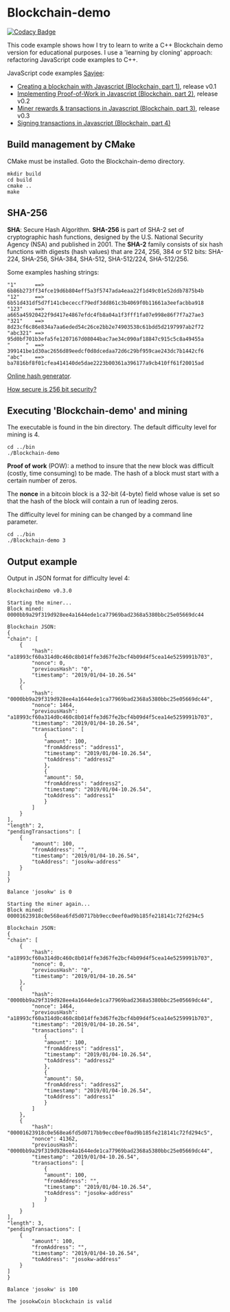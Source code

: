 # Blockchain-demo

[![Codacy Badge](https://api.codacy.com/project/badge/Grade/3f8150da8d7a40d69e7797a7547a4c51)](https://www.codacy.com/app/josokw/Blockchain-demo?utm_source=github.com&amp;utm_medium=referral&amp;utm_content=josokw/Blockchain-demo&amp;utm_campaign=Badge_Grade)

This code example shows how I try to learn to write a C++ Blockchain demo version for educational purposes.
I use a 'learning by cloning' approach: refactoring JavaScript code examples to C++.

JavaScript code examples [Savjee](https://www.savjee.be/):

+ [Creating a blockchain with Javascript (Blockchain, part 1)](https://www.youtube.com/watch?v=zVqczFZr124), release v0.1
+ [Implementing Proof-of-Work in Javascript (Blockchain, part 2)](https://www.youtube.com/watch?v=HneatE69814), release v0.2
+ [Miner rewards & transactions in Javascript (Blockchain, part 3)](https://www.youtube.com/watch?v=fRV6cGXVQ4I), release v0.3
+ [Signing transactions in Javascript (Blockchain, part 4)](https://www.youtube.com/watch?v=kWQ84S13-hw)

## Build management by CMake

CMake must be installed. Goto the Blockchain-demo directory.

    mkdir build
    cd build
    cmake ..
    make

## SHA-256

**SHA**: Secure Hash Algorithm. **SHA-256** is part of SHA-2 set of cryptographic hash functions, designed by the U.S. National Security Agency (NSA) and published in 2001. The **SHA-2** family consists of six hash functions with digests (hash values) that are 224, 256, 384 or 512 bits: SHA-224, SHA-256, SHA-384, SHA-512, SHA-512/224, SHA-512/256.

Some examples hashing strings:

```
"1"      ==> 6b86b273ff34fce19d6b804eff5a3f5747ada4eaa22f1d49c01e52ddb7875b4b
"12"     ==> 6b51d431df5d7f141cbececcf79edf3dd861c3b4069f0b11661a3eefacbba918
"123"    ==> a665a45920422f9d417e4867efdc4fb8a04a1f3fff1fa07e998e86f7f7a27ae3
"321"    ==> 8d23cf6c86e834a7aa6eded54c26ce2bb2e74903538c61bdd5d2197997ab2f72
"abc321" ==> 95d0bf701b3efa5fe1207167d08044bac7ae34c090af18847c915c5c8a49455a
"     "  ==> 399141be1d30ac2656d89eedcf0d8dcedaa72d6c29bf959cae243dc7b1442cf6
"abc"    ==> ba7816bf8f01cfea414140de5dae2223b00361a396177a9cb410ff61f20015ad
```
[Online hash generator](https://passwordsgenerator.net/sha256-hash-generator/).

[How secure is 256 bit security?](https://www.youtube.com/watch?v=S9JGmA5_unY)

## Executing 'Blockchain-demo' and mining

The executable is found in the bin directory. The default difficulty level for mining is 4.

    cd ../bin
    ./Blockchain-demo

**Proof of work** (POW): a method to insure that the new block was difficult (costly, time consuming) to be made.
The hash of a block must start with a certain number of zeros. 

The **nonce** in a bitcoin block is a 32-bit (4-byte) field whose value is set so that the hash of the block will contain a run of leading zeros. 

The difficulty level for mining can be changed by a command line parameter.

    cd ../bin
    ./Blockchain-demo 3

## Output example

Output in JSON format for difficulty level 4:

    BlockchainDemo v0.3.0

    Starting the miner...
    Block mined: 0000bb9a29f319d928ee4a1644ede1ca77969bad2368a5380bbc25e05669dc44

    Blockchain JSON:
    {
    "chain": [
        {
            "hash": "a18993cf60a314d0c460c8b014ffe3d67fe2bcf4b09d4f5cea14e5259991b703",
            "nonce": 0,
            "previousHash": "0",
            "timestamp": "2019/01/04-10.26.54"
        },
        {
            "hash": "0000bb9a29f319d928ee4a1644ede1ca77969bad2368a5380bbc25e05669dc44",
            "nonce": 1464,
            "previousHash": "a18993cf60a314d0c460c8b014ffe3d67fe2bcf4b09d4f5cea14e5259991b703",
            "timestamp": "2019/01/04-10.26.54",
            "transactions": [
                {
                "amount": 100,
                "fromAddress": "address1",
                "timestamp": "2019/01/04-10.26.54",
                "toAddress": "address2"
                },
                {
                "amount": 50,
                "fromAddress": "address2",
                "timestamp": "2019/01/04-10.26.54",
                "toAddress": "address1"
                }
            ]
        }
    ],
    "length": 2,
    "pendingTransactions": [
        {
            "amount": 100,
            "fromAddress": "",
            "timestamp": "2019/01/04-10.26.54",
            "toAddress": "josokw-address"
        }
    ]
    }

    Balance 'josokw' is 0

    Starting the miner again...
    Block mined: 00001623918c0e568ea6fd5d0717bb9ecc0eef0ad9b185fe218141c72fd294c5

    Blockchain JSON:
    {
    "chain": [
        {
            "hash": "a18993cf60a314d0c460c8b014ffe3d67fe2bcf4b09d4f5cea14e5259991b703",
            "nonce": 0,
            "previousHash": "0",
            "timestamp": "2019/01/04-10.26.54"
        },
        {
            "hash": "0000bb9a29f319d928ee4a1644ede1ca77969bad2368a5380bbc25e05669dc44",
            "nonce": 1464,
            "previousHash": "a18993cf60a314d0c460c8b014ffe3d67fe2bcf4b09d4f5cea14e5259991b703",
            "timestamp": "2019/01/04-10.26.54",
            "transactions": [
                {
                "amount": 100,
                "fromAddress": "address1",
                "timestamp": "2019/01/04-10.26.54",
                "toAddress": "address2"
                },
                {
                "amount": 50,
                "fromAddress": "address2",
                "timestamp": "2019/01/04-10.26.54",
                "toAddress": "address1"
                }
            ]
        },
        {
            "hash": "00001623918c0e568ea6fd5d0717bb9ecc0eef0ad9b185fe218141c72fd294c5",
            "nonce": 41362,
            "previousHash": "0000bb9a29f319d928ee4a1644ede1ca77969bad2368a5380bbc25e05669dc44",
            "timestamp": "2019/01/04-10.26.54",
            "transactions": [
                {
                "amount": 100,
                "fromAddress": "",
                "timestamp": "2019/01/04-10.26.54",
                "toAddress": "josokw-address"
                }
            ]
        }
    ],
    "length": 3,
    "pendingTransactions": [
        {
            "amount": 100,
            "fromAddress": "",
            "timestamp": "2019/01/04-10.26.54",
            "toAddress": "josokw-address"
        }
    ]
    }

    Balance 'josokw' is 100

    The josokwCoin blockchain is valid
